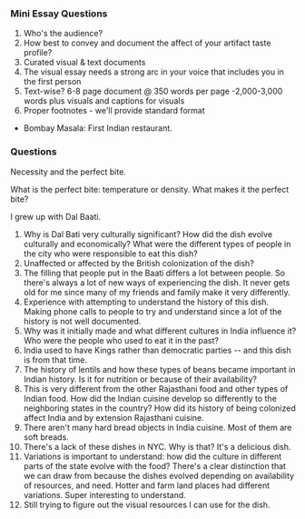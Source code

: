 ### Mini Essay Questions

1. Who's the audience?
2. How best to convey and document the affect of your artifact taste profile?
3. Curated visual & text documents
4. The visual essay needs a strong arc in your voice that includes you in the first person
5. Text-wise? 6-8 page document @ 350 words per page -2,000-3,000 words plus visuals and captions for visuals
6. Proper footnotes - we'll provide standard format

- Bombay Masala: First Indian restaurant.

### Questions

Necessity and the perfect bite.

What is the perfect bite: temperature or density. What makes it the perfect bite?

I grew up with Dal Baati.

1. Why is Dal Bati very culturally significant? How did the dish evolve culturally and economically? What were the different types of people in the city who were responsible to eat this dish?
2. Unaffected or affected by the British colonization of the dish?
3. The filling that people put in the Baati differs a lot between people. So there's always a lot of new ways of experiencing the dish. It never gets old for me since many of my friends and family make it very differently.
4. Experience with attempting to understand the history of this dish. Making phone calls to people to try and understand since a lot of the history is not well documented.
5. Why was it initially made and what different cultures in India influence it? Who were the people who used to eat it in the past?
6. India used to have Kings rather than democratic parties -- and this dish is from that time.
7. The history of lentils and how these types of beans became important in Indian history. Is it for nutrition or because of their availability?
8. This is very different from the other Rajasthani food and other types of Indian food. How did the Indian cuisine develop so differently to the neighboring states in the country? How did its history of being colonized affect India and by extension Rajasthani cuisine.
9. There aren't many hard bread objects in India cuisine. Most of them are soft breads.
10. There's a lack of these dishes in NYC. Why is that? It's a delicious dish.
11. Variations is important to understand: how did the culture in different parts of the state evolve with the food? There's a clear distinction that we can draw from because the dishes evolved depending on availability of resources, and need. Hotter and farm land places had different variations. Super interesting to understand.
12. Still trying to figure out the visual resources I can use for the dish.
